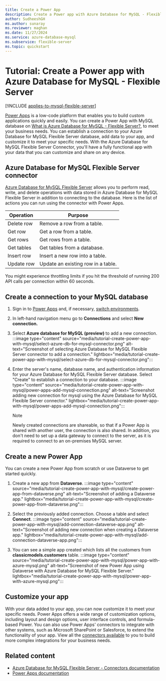 ```yaml
---
title: Create a Power App
description: Create a Power app with Azure Database for MySQL - Flexible Server.
author: SudheeshGH
ms.author: sunaray
ms.reviewer: maghan
ms.date: 11/27/2024
ms.service: azure-database-mysql
ms.subservice: flexible-server
ms.topic: quickstart
---
```


# Tutorial: Create a Power app with Azure Database for MySQL - Flexible Server

[!INCLUDE [applies-to-mysql-flexible-server](../includes/applies-to-mysql-flexible-server.md)]

[Power Apps](/power-apps/) is a low-code platform that enables you to build custom applications quickly and easily. You can create a Power App with MySQL database on [What is Azure Database for MySQL - Flexible Server?](overview.md), to meet your business needs. You can establish a connection to your Azure Database for MySQL Flexible Server database, add data to your app, and customize it to meet your specific needs. With the Azure Database for MySQL Flexible Server Connector, you'll have a fully functional app with your data that you can customize and share on any device.

## Azure Database for MySQL Flexible Server connector

[Azure Database for MySQL Flexible Server](/connectors/azuremysql/) allows you to perform read, write, and delete operations with data stored in Azure Database for MySQL Flexible Server in addition to connecting to the database. Here is the list of actions you can run using the connector with Power Apps.

| **Operation** | **Purpose** |
| --- | --- |
| Delete row | Remove a row from a table. |
| Get row | Get a row from a table. |
| Get rows | Get rows from a table. |
| Get tables | Get tables from a database. |
| Insert row | Insert a new row into a table. |
| Update row | Update an existing row in a table. |

You might experience throttling limits if you hit the threshold of running 200 API calls per connection within 60 seconds.

## Create a connection to your MySQL database

1. Sign in to [Power Apps](https://make.powerapps.com/) and, if necessary, [switch environments](/power-apps/maker/canvas-apps/getting-started).
1. In left-hand navigation menu go to **Connections** and select **New connection.**
1. Select **Azure database for MySQL (preview)** to add a new connection.
   :::image type="content" source="media/tutorial-create-power-app-with-mysql/select-azure-db-for-mysql-connector.png" alt-text="Screenshot of selecting Azure Database for MySQL Flexible Server connector to add a connection." lightbox="media/tutorial-create-power-app-with-mysql/select-azure-db-for-mysql-connector.png":::

1. Enter the server's name, database name, and authentication information for your Azure Database for MySQL Flexible Server database. Select "Create" to establish a connection to your database.
   :::image type="content" source="media/tutorial-create-power-app-with-mysql/power-apps-add-mysql-connection.png" alt-text="Screenshot adding new connection for mysql using the Azure Database for MySQL Flexible Server connector." lightbox="media/tutorial-create-power-app-with-mysql/power-apps-add-mysql-connection.png":::

   > [!NOTE]  
   > Newly created connections are shareable, so that if a Power App is shared with another user, the connection is also shared. In addition, you don't need to set up a data gateway to connect to the server, as it is required to connect to an on-premises MySQL server.

## Create a new Power App

You can create a new Power App from scratch or use Dataverse to get started quickly.

1. Create a new app from **Dataverse**.
   :::image type="content" source="media/tutorial-create-power-app-with-mysql/create-power-app-from-dataverse.png" alt-text="Screenshot of adding a Dataverse app." lightbox="media/tutorial-create-power-app-with-mysql/create-power-app-from-dataverse.png":::

1. Select the previously added connection. Choose a table and select **Connect**.
   :::image type="content" source="media/tutorial-create-power-app-with-mysql/add-connection-dataverse-app.png" alt-text="Screenshot of adding new connection when creating a Dataverse app." lightbox="media/tutorial-create-power-app-with-mysql/add-connection-dataverse-app.png":::

1. You can see a simple app created which lists all the customers from **classicmodels.customers** table.
   :::image type="content" source="media/tutorial-create-power-app-with-mysql/power-app-with-azure-mysql.png" alt-text="Screenshot of new Power App using Dataverse with Azure Database for MySQL Flexible Server." lightbox="media/tutorial-create-power-app-with-mysql/power-app-with-azure-mysql.png":::

## Customize your app

With your data added to your app, you can now customize it to meet your specific needs. Power Apps offers a wide range of customization options, including layout and design options, user interface controls, and formula-based Power. You can also use Power Apps' connectors to integrate with other systems, such as Microsoft SharePoint or Salesforce, to extend the functionality of your app. View all the [connectors available](/connectors) to you to build more complex integrations for your business needs.

## Related content

- [Azure Database for MySQL Flexible Server - Connectors documentation](/connectors/azuremysql/)
- [Power Apps documentation](/power-apps/)
